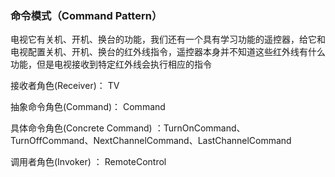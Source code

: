 ### 命令模式（Command Pattern）

电视它有关机、开机、换台的功能，我们还有一个具有学习功能的遥控器，给它和电视配置关机、开机、换台的红外线指令，遥控器本身并不知道这些红外线有什么功能，但是电视接收到特定红外线会执行相应的指令

接收者角色(Receiver)： TV

抽象命令角色(Command)： Command

具体命令角色(Concrete Command) ：TurnOnCommand、TurnOffCommand、NextChannelCommand、LastChannelCommand

调用者角色(Invoker) ： RemoteControl
